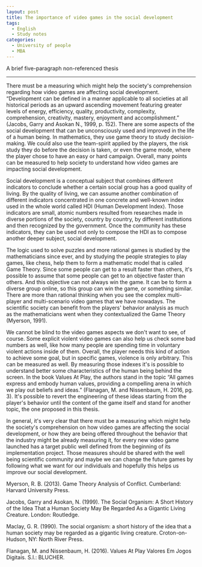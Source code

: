 ```yaml
---
layout: post
title: The importance of video games in the social development
tags:
  - English
  - Study notes
categories:
  - University of people
  - MBA
---
```


A brief five-paragraph non-referenced thesis

---

There must be a measuring which might help the society's comprehension regarding how video games are affecting social development. “Development can be defined in a manner applicable to all societies at all historical periods as an upward ascending movement featuring greater levels of energy, efficiency, quality, productivity, complexity, comprehension, creativity, mastery, enjoyment and accomplishment.” (Jacobs, Garry and Asokan N., 1999, p. 152). There are some aspects of the social development that can be unconsciously used and improved in the life of a human being. In mathematics, they use game theory to study decision-making. We could also use the team-spirit applied by the players, the risk study they do before the decision is taken, or even the game mode, where the player chose to have an easy or hard campaign. Overall, many points can be measured to help society to understand how video games are impacting social development.

Social development is a conceptual subject that combines different indicators to conclude whether a certain social group has a good quality of living. By the quality of living, we can assume another combination of different indicators concentrated in one concrete and well-known index used in the whole world called HDI (Human Development Index). Those indicators are small, atomic numbers resulted from researches made in diverse portions of the society, country by country, by different institutions and then recognized by the government. Once the community has these indicators, they can be used not only to compose the HDI as to compose another deeper subject, social development.

The logic used to solve puzzles and more rational games is studied by the mathematicians since ever, and by studying the people strategies to play games, like chess, help them to form a mathematic model that is called Game Theory. Since some people can get to a result faster than others, it's possible to assume that some people can get to an objective faster than others. And this objective can not always win the game. It can be to form a diverse group online, so this group can win the game, or something similar. There are more than rational thinking when you see the complex multi-player and multi-scenario video games that we have nowadays. The scientific society can benefit from the players' behavior analysis as much as the mathematicians went when they contextualized the Game Theory (Myerson, 1991).

We cannot be blind to the video games aspects we don't want to see, of course. Some explicit violent video games can also help us check some bad numbers as well, like how many people are spending time in voluntary violent actions inside of them. Overall, the player needs this kind of action to achieve some goal, but in specific games, violence is only arbitrary. This can be measured as well. By measuring those indexes it's is possible to understand better some characteristics of the human being behind the screen. In the book Values At Play, the authors stand in the topic “All games express and embody human values, providing a compelling arena in which we play out beliefs and ideas.” (Flanagan, M. and Nissenbaum, H. 2016, pg. 3). It's possible to revert the engineering of these ideas starting from the player's behavior until the content of the game itself and stand for another topic, the one proposed in this thesis.

In general, it's very clear that there must be a measuring which might help the society's comprehension on how video games are affecting the social development, or how they are being offered throughout the behavior that the industry might be already measuring it, for every new video game launched has a target public well defined from the beginning of its implementation project. Those measures should be shared with the well being scientific community and maybe we can change the future games by following what we want for our individuals and hopefully this helps us improve our social development.

Myerson, R. B. (2013). Game Theory Analysis of Conflict. Cumberland: Harvard University Press.

Jacobs, Garry and Asokan, N. (1999). The Social Organism: A Short History of the Idea That a Human Society May Be Regarded As a Gigantic Living Creature. London: Routledge.

Maclay, G. R. (1990). The social organism: a short history of the idea that a human society may be regarded as a gigantic living creature. Croton-on-Hudson, NY: North River Press.

Flanagan, M. and Nissenbaum, H. (2016). Values At Play Valores Em Jogos Digitais. S.l.: BLUCHER.
